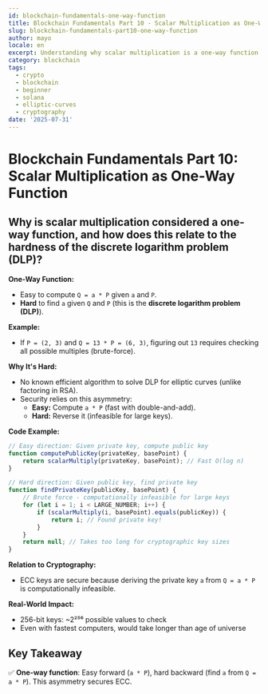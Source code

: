 ```yaml
---
id: blockchain-fundamentals-one-way-function
title: Blockchain Fundamentals Part 10 - Scalar Multiplication as One-Way Function
slug: blockchain-fundamentals-part10-one-way-function
author: mayo
locale: en
excerpt: Understanding why scalar multiplication is a one-way function and the discrete logarithm problem
category: blockchain
tags:
  - crypto
  - blockchain
  - beginner
  - solana
  - elliptic-curves
  - cryptography
date: '2025-07-31'
---
```

# Blockchain Fundamentals Part 10: Scalar Multiplication as One-Way Function

## Why is scalar multiplication considered a one-way function, and how does this relate to the hardness of the discrete logarithm problem (DLP)?

**One-Way Function:**
* Easy to compute `Q = a * P` given `a` and `P`.
* **Hard** to find `a` given `Q` and `P` (this is the **discrete logarithm problem (DLP)**).

**Example:**
* If `P = (2, 3)` and `Q = 13 * P = (6, 3)`, figuring out `13` requires checking all possible multiples (brute-force).

**Why It's Hard:**
* No known efficient algorithm to solve DLP for elliptic curves (unlike factoring in RSA).
* Security relies on this asymmetry:
   * **Easy:** Compute `a * P` (fast with double-and-add).
   * **Hard:** Reverse it (infeasible for large keys).

**Code Example:**
```javascript
// Easy direction: Given private key, compute public key
function computePublicKey(privateKey, basePoint) {
    return scalarMultiply(privateKey, basePoint); // Fast O(log n)
}

// Hard direction: Given public key, find private key
function findPrivateKey(publicKey, basePoint) {
    // Brute force - computationally infeasible for large keys
    for (let i = 1; i < LARGE_NUMBER; i++) {
        if (scalarMultiply(i, basePoint).equals(publicKey)) {
            return i; // Found private key!
        }
    }
    return null; // Takes too long for cryptographic key sizes
}
```

**Relation to Cryptography:**
* ECC keys are secure because deriving the private key `a` from `Q = a * P` is computationally infeasible.

**Real-World Impact:**
* 256-bit keys: ~2²⁵⁶ possible values to check
* Even with fastest computers, would take longer than age of universe

## Key Takeaway
✅ **One-way function**: Easy forward (`a * P`), hard backward (find `a` from `Q = a * P`). This asymmetry secures ECC.